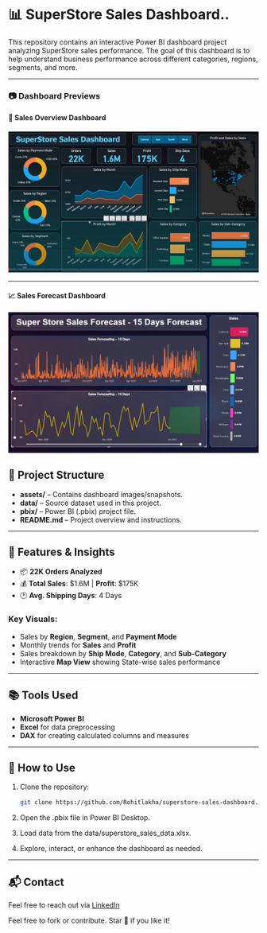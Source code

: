 # 📊 SuperStore Sales Dashboard..


This repository contains an interactive Power BI dashboard project analyzing SuperStore sales performance. The goal of this dashboard is to help understand business performance across different categories, regions, segments, and more.

---

### 📷 Dashboard Previews

#### 💼 Sales Overview Dashboard
![Sales Overview Dashboard](/assets/Super%20Store%20Sales%20Dashboard.png)

---

#### 📈 Sales Forecast Dashboard
![Sales Forecast Dashboard](/assets/Super%20Store%20Sales%20Forecast.png)


## 📁 Project Structure

- **assets/** – Contains dashboard images/snapshots.
- **data/** – Source dataset used in this project.
- **pbix/** – Power BI (.pbix) project file.
- **README.md** – Project overview and instructions.

---

## 🚀 Features & Insights

- 📦 **22K Orders Analyzed**
- 💰 **Total Sales**: $1.6M | **Profit**: $175K
- 🕐 **Avg. Shipping Days**: 4 Days

### Key Visuals:
- Sales by **Region**, **Segment**, and **Payment Mode**
- Monthly trends for **Sales** and **Profit**
- Sales breakdown by **Ship Mode**, **Category**, and **Sub-Category**
- Interactive **Map View** showing State-wise sales performance

---

## 📚 Tools Used

- **Microsoft Power BI**
- **Excel** for data preprocessing
- **DAX** for creating calculated columns and measures

---

## 🎯 How to Use

1. Clone the repository:
   ```bash
   git clone https://github.com/Rohitlakha/superstore-sales-dashboard.git

2. Open the .pbix file in Power BI Desktop.

3. Load data from the data/superstore_sales_data.xlsx.

4. Explore, interact, or enhance the dashboard as needed.

---

## 📬 Contact

Feel free to reach out via [LinkedIn](https://www.linkedin.com/in/rohit-lakha/) 

Feel free to fork or contribute. Star 🌟 if you like it!
